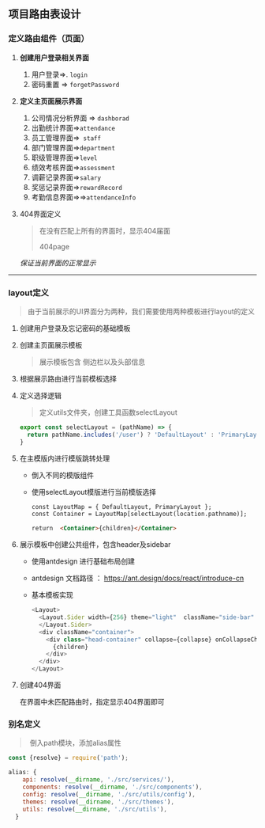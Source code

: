 ## 项目路由表设计



### 定义路由组件（页面）

1. **创建用户登录相关界面**

    1. 用户登录=>. `login`
    2. 密码重置 => `forgetPassword`

2. **定义主页面展示界面**

    1. 公司情况分析界面 => `dashborad`
    2. 出勤统计界面=>`attendance`
    3. 员工管理界面=>` staff`
    4. 部门管理界面=>`department`
    5. 职级管理界面=>`level`
    6. 绩效考核界面=>`assessment`
    7. 调薪记录界面=>`salary`
    8. 奖惩记录界面=>`rewardRecord`
    9. 考勤信息界面=>=>`attendanceInfo`

3. 404界面定义

    > 在没有匹配上所有的界面时，显示404届面
    >
    > 404page

    *保证当前界面的正常显示*

---



### layout定义

> 由于当前展示的UI界面分为两种，我们需要使用两种模板进行layout的定义

1. 创建用户登录及忘记密码的基础模板

2. 创建主页面展示模板

    > 展示模板包含 侧边栏以及头部信息

3. 根据展示路由进行当前模板选择

4. 定义选择逻辑

    > 定义utils文件夹，创建工具函数selectLayout

    ```js
    export const selectLayout = (pathName) => {
      return pathName.includes('/user') ? 'DefaultLayout' : 'PrimaryLayout'
    }
    ```

5. 在主模版内进行模版跳转处理

    - 倒入不同的模版组件

    - 使用selectLayout模版进行当前模版选择

        ```html
        const LayoutMap = { DefaultLayout, PrimaryLayout };
        const Container = LayoutMap[selectLayout(location.pathname)];
        
        return  <Container>{children}</Container>
        ```

6. 展示模板中创建公共组件，包含header及sidebar

    - 使用antdesign 进行基础布局创建

    - antdesign 文档路径 ： https://ant.design/docs/react/introduce-cn

    - 基本模板实现

        ```js
        <Layout>
          <Layout.Sider width={256} theme="light"  className="side-bar" >
          </Layout.Sider>
          <div className="container">
            <div class="head-container" collapse={collapse} onCollapseChange={changeCollapseStatus} >
              {children}
            </div>
          </div>
        </Layout>
        ```

7. 创建404界面

    在界面中未匹配路由时，指定显示404界面即可



### 别名定义

> ​	倒入path模块，添加alias属性

```js
const {resolve} = require('path');  

alias: {
    api: resolve(__dirname, './src/services/'), 
    components: resolve(__dirname, './src/components'),
    config: resolve(__dirname, './src/utils/config'),
    themes: resolve(__dirname, './src/themes'),
    utils: resolve(__dirname, './src/utils'),
  }
```

